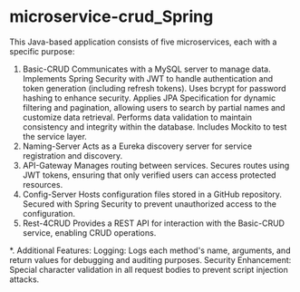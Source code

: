 # microservice-crud_Spring

This Java-based application consists of five microservices, each with a specific purpose:

1. Basic-CRUD
Communicates with a MySQL server to manage data.
Implements Spring Security with JWT to handle authentication and token generation (including refresh tokens).
Uses bcrypt for password hashing to enhance security.
Applies JPA Specification for dynamic filtering and pagination, allowing users to search by partial names and customize data retrieval.
Performs data validation to maintain consistency and integrity within the database.
Includes Mockito to test the service layer.
2. Naming-Server
Acts as a Eureka discovery server for service registration and discovery.
3. API-Gateway
Manages routing between services.
Secures routes using JWT tokens, ensuring that only verified users can access protected resources.
4. Config-Server
Hosts configuration files stored in a GitHub repository.
Secured with Spring Security to prevent unauthorized access to the configuration.
5. Rest-4CRUD
Provides a REST API for interaction with the Basic-CRUD service, enabling CRUD operations.

*. Additional Features:
Logging: Logs each method's name, arguments, and return values for debugging and auditing purposes.
Security Enhancement: Special character validation in all request bodies to prevent script injection attacks.
